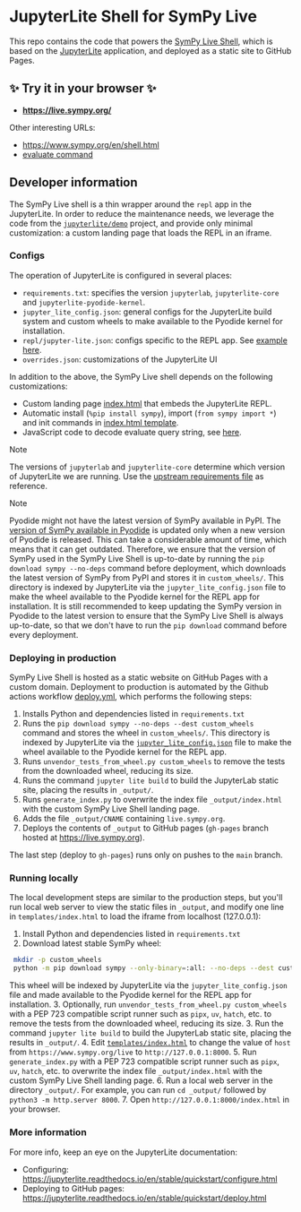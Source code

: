 # JupyterLite Shell for SymPy Live 

This repo contains the code that powers the [SymPy Live Shell](https://live.sympy.org/),
which is based on the [JupyterLite](https://jupyterlite.readthedocs.io) application,
and deployed as a static site to GitHub Pages.


## ✨ Try it in your browser ✨

- **https://live.sympy.org/**

Other interesting URLs:
- https://www.sympy.org/en/shell.html
- [evaluate command](https://www.sympy.org/en/shell.html?evaluate=diff(sin(x)%2C%20x)%0A%23--%0A)



## Developer information

The SymPy Live shell is a thin wrapper around the `repl` app in the JupyterLite.
In order to reduce the maintenance needs,
we leverage the code from the [`jupyterlite/demo`](https://github.com/jupyterlite/demo) project,
and provide only minimal customization: a custom landing page that loads the REPL in an iframe.


### Configs

The operation of JupyterLite is configured in several places:
- `requirements.txt`: specifies the version `jupyterlab`, `jupyterlite-core` and `jupyterlite-pyodide-kernel`.
- `jupyter_lite_config.json`: general configs for the JupyterLite build system and custom wheels to make available to the Pyodide kernel for installation.
- `repl/jupyter-lite.json`: configs specific to the REPL app. See [example here](https://github.com/ivanistheone/live/blob/357e60a228b43ac28ef835953d00f4495a429d78/repl/jupyter-lite.json).
- `overrides.json`: customizations of the JupyterLite UI

In addition to the above, the SymPy Live shell depends on the following customizations:
- Custom landing page [index.html](https://github.com/sympy/live/blob/main/templates/index.html) that embeds the JupyterLite REPL.
- Automatic install (`%pip install sympy`), import (`from sympy import *`) and init commands in [index.html template](https://github.com/sympy/live/blob/main/templates/index.html#L6-L11).
- JavaScript code to decode evaluate query string, see [here](https://github.com/sympy/live/blob/main/templates/index.html#L49-L56).

> [!NOTE]
> The versions of `jupyterlab` and `jupyterlite-core` determine which version of JupyterLite we are running.
> Use the [upstream requirements file](https://github.com/jupyterlite/demo/blob/main/requirements.txt) as reference.

> [!NOTE]
> Pyodide might not have the latest version of SymPy available in PyPI. The [version of SymPy available in Pyodide](https://github.com/pyodide/pyodide/tree/main/packages/sympy) is updated only when a new version of Pyodide is released. This can take a considerable amount of time, which means that it can get outdated.
> Therefore, we ensure that the version of SymPy used in the SymPy Live Shell is up-to-date by running the `pip download sympy --no-deps` command before deployment, which downloads the latest version of SymPy from PyPI and stores it in `custom_wheels/`. This directory is indexed by JupyterLite via the `jupyter_lite_config.json` file to make the wheel available to the Pyodide kernel for the REPL app for installation.
> It is still recommended to keep updating the SymPy version in Pyodide to the latest version to ensure that the SymPy Live Shell is always up-to-date, so that we don't have to run the `pip download` command before every deployment.


### Deploying in production

SymPy Live Shell is hosted as a static website on GitHub Pages with a custom domain.
Deployment to production is automated by the Github actions workflow [deploy.yml](https://github.com/sympy/live/blob/main/.github/workflows/deploy.yml),
which performs the following steps:

 1. Installs Python and dependencies listed in `requirements.txt`
 2. Runs the `pip download sympy --no-deps --dest custom_wheels` command and stores the wheel in `custom_wheels/`. This directory is indexed by JupyterLite via the [`jupyter_lite_config.json`](jupyter_lite_config.json) file to make the wheel available to the Pyodide kernel
    for the REPL app.
 3. Runs `unvendor_tests_from_wheel.py custom_wheels` to remove the tests from the downloaded wheel, reducing its size.
 4. Runs the command `jupyter lite build` to build the JupyterLab static site, placing the results in `_output/`.
 5. Runs `generate_index.py` to overwrite the index file `_output/index.html` with the custom SymPy Live Shell landing page.
 6. Adds the file `_output/CNAME` containing `live.sympy.org`.
 7. Deploys the contents of `_output` to GitHub pages (`gh-pages` branch hosted at https://live.sympy.org).

The last step (deploy to `gh-pages`) runs only on pushes to the `main` branch.


### Running locally

The local development steps are similar to the production steps,
but you'll run local web server to view the static files in `_output`,
and modify one line in `templates/index.html` to load the iframe from localhost (127.0.0.1):

 1. Install Python and dependencies listed in `requirements.txt`
 2. Download latest stable SymPy wheel:

   ```bash
    mkdir -p custom_wheels
    python -m pip download sympy --only-binary=:all: --no-deps --dest custom_wheels
   ```

   This wheel will be indexed by JupyterLite via the `jupyter_lite_config.json` file and made available to the Pyodide kernel for the REPL app for installation.
 3. Optionally, run `unvendor_tests_from_wheel.py custom_wheels` with a PEP 723 compatible script runner such as `pipx`, `uv`, `hatch`, etc. to remove the tests from the downloaded wheel, reducing its size.
 3. Run the command `jupyter lite build` to build the JupyterLab static site, placing the results in `_output/`.
 4. Edit [`templates/index.html`](https://github.com/sympy/live/blob/main/templates/index.html#L3)
    to change the value of `host` from `https://www.sympy.org/live` to `http://127.0.0.1:8000`.
 5. Run `generate_index.py` with a PEP 723 compatible script runner such as `pipx`, `uv`, `hatch`, etc. to overwrite the index file `_output/index.html` with the custom SymPy Live Shell landing page.
 6. Run a local web server in the directory `_output/`. For example, you can run `cd _output/` followed by `python3 -m http.server 8000`.
 7. Open `http://127.0.0.1:8000/index.html` in your browser.



### More information

For more info, keep an eye on the JupyterLite documentation:

- Configuring: https://jupyterlite.readthedocs.io/en/stable/quickstart/configure.html
- Deploying to GitHub pages: https://jupyterlite.readthedocs.io/en/stable/quickstart/deploy.html

